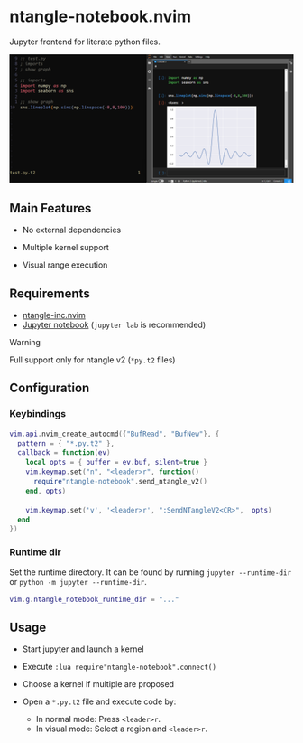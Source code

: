 # ntangle-notebook.nvim

Jupyter frontend for literate python files.

![](https://github.com/jbyuki/gifs/blob/main/jupyternotebook.png)

Main Features
-------------

* No external dependencies

* Multiple kernel support

* Visual range execution

Requirements
------------

* [ntangle-inc.nvim](https://github.com/jbyuki/ntangle-inc.nvim)
* [Jupyter notebook](https://jupyter.org/install) (`jupyter lab` is recommended)

> [!WARNING]
> Full support only for ntangle v2 (`*py.t2` files)

Configuration
-------------

### Keybindings

```lua
vim.api.nvim_create_autocmd({"BufRead", "BufNew"}, {
  pattern = { "*.py.t2" },
  callback = function(ev) 
    local opts = { buffer = ev.buf, silent=true }
    vim.keymap.set("n", "<leader>r", function() 
      require"ntangle-notebook".send_ntangle_v2() 
    end, opts)

    vim.keymap.set('v', '<leader>r', ":SendNTangleV2<CR>",  opts)
  end
})
```

### Runtime dir

Set the runtime directory. It can be found by running `jupyter --runtime-dir` or `python -m jupyter --runtime-dir`.

```lua
vim.g.ntangle_notebook_runtime_dir = "..."
```

Usage
-----

- Start jupyter and launch a kernel
- Execute `:lua require"ntangle-notebook".connect()`
- Choose a kernel if multiple are proposed

- Open a `*.py.t2` file and execute code by:
  - In normal mode: Press `<leader>r`.
  - In visual mode: Select a region and `<leader>r`.
